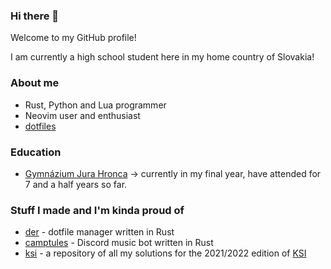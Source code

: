 ### Hi there 👋

Welcome to my GitHub profile!

I am currently a high school student here in my home country of Slovakia!

### About me
- Rust, Python and Lua programmer
- Neovim user and enthusiast
- [dotfiles](https://gitea.redalder.org/ThyW/dotfiles)

### Education
- [Gymnázium Jura Hronca](https://gjh.sk) -> currently in my final year, have attended for 7 and a half years so far.

### Stuff I made and I'm kinda proud of
- [der](https://github.com/ThyW/der) - dotfile manager written in Rust
- [camptules](https://gitea.redalder.org/ThyW/camptules) - Discord music bot written in Rust
- [ksi](https://github.com/ThyW/ksi) - a repository of all my solutions for the 2021/2022 edition of [KSI](https://ksi.fi.muni.cz)

